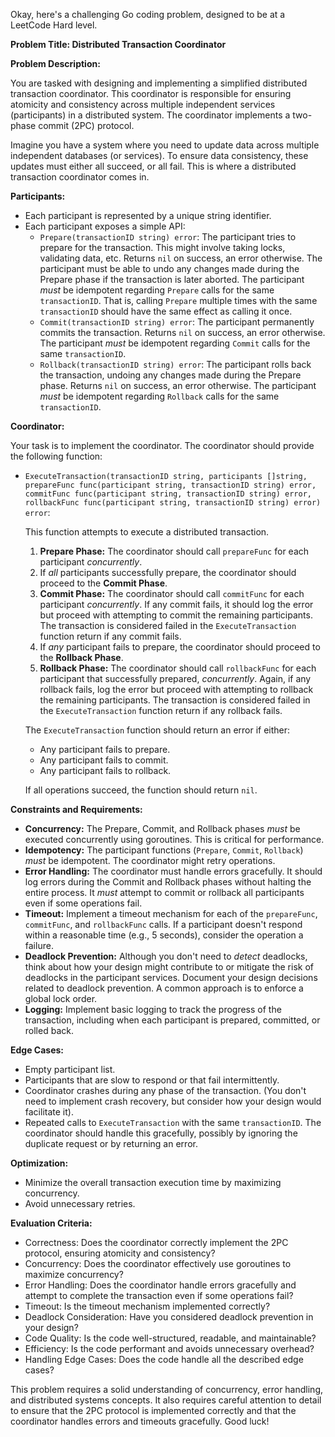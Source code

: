 Okay, here's a challenging Go coding problem, designed to be at a LeetCode Hard level.

**Problem Title: Distributed Transaction Coordinator**

**Problem Description:**

You are tasked with designing and implementing a simplified distributed transaction coordinator. This coordinator is responsible for ensuring atomicity and consistency across multiple independent services (participants) in a distributed system.  The coordinator implements a two-phase commit (2PC) protocol.

Imagine you have a system where you need to update data across multiple independent databases (or services). To ensure data consistency, these updates must either all succeed, or all fail. This is where a distributed transaction coordinator comes in.

**Participants:**

*   Each participant is represented by a unique string identifier.
*   Each participant exposes a simple API:
    *   `Prepare(transactionID string) error`:  The participant tries to prepare for the transaction. This might involve taking locks, validating data, etc. Returns `nil` on success, an error otherwise.  The participant must be able to undo any changes made during the Prepare phase if the transaction is later aborted.  The participant *must* be idempotent regarding `Prepare` calls for the same `transactionID`.  That is, calling `Prepare` multiple times with the same `transactionID` should have the same effect as calling it once.
    *   `Commit(transactionID string) error`:  The participant permanently commits the transaction. Returns `nil` on success, an error otherwise. The participant *must* be idempotent regarding `Commit` calls for the same `transactionID`.
    *   `Rollback(transactionID string) error`: The participant rolls back the transaction, undoing any changes made during the Prepare phase. Returns `nil` on success, an error otherwise. The participant *must* be idempotent regarding `Rollback` calls for the same `transactionID`.

**Coordinator:**

Your task is to implement the coordinator. The coordinator should provide the following function:

*   `ExecuteTransaction(transactionID string, participants []string, prepareFunc func(participant string, transactionID string) error, commitFunc func(participant string, transactionID string) error, rollbackFunc func(participant string, transactionID string) error) error`:

    This function attempts to execute a distributed transaction.

    1.  **Prepare Phase:** The coordinator should call `prepareFunc` for each participant *concurrently*.
    2.  If *all* participants successfully prepare, the coordinator should proceed to the **Commit Phase**.
    3.  **Commit Phase:** The coordinator should call `commitFunc` for each participant *concurrently*. If any commit fails, it should log the error but proceed with attempting to commit the remaining participants. The transaction is considered failed in the `ExecuteTransaction` function return if any commit fails.
    4.  If *any* participant fails to prepare, the coordinator should proceed to the **Rollback Phase**.
    5.  **Rollback Phase:** The coordinator should call `rollbackFunc` for each participant that successfully prepared, *concurrently*.  Again, if any rollback fails, log the error but proceed with attempting to rollback the remaining participants. The transaction is considered failed in the `ExecuteTransaction` function return if any rollback fails.

    The `ExecuteTransaction` function should return an error if either:

    *   Any participant fails to prepare.
    *   Any participant fails to commit.
    *   Any participant fails to rollback.

    If all operations succeed, the function should return `nil`.

**Constraints and Requirements:**

*   **Concurrency:**  The Prepare, Commit, and Rollback phases *must* be executed concurrently using goroutines.  This is critical for performance.
*   **Idempotency:** The participant functions (`Prepare`, `Commit`, `Rollback`) *must* be idempotent.  The coordinator might retry operations.
*   **Error Handling:**  The coordinator must handle errors gracefully.  It should log errors during the Commit and Rollback phases without halting the entire process.  It *must* attempt to commit or rollback all participants even if some operations fail.
*   **Timeout:**  Implement a timeout mechanism for each of the `prepareFunc`, `commitFunc`, and `rollbackFunc` calls. If a participant doesn't respond within a reasonable time (e.g., 5 seconds), consider the operation a failure.
*   **Deadlock Prevention:** Although you don't need to *detect* deadlocks, think about how your design might contribute to or mitigate the risk of deadlocks in the participant services.  Document your design decisions related to deadlock prevention. A common approach is to enforce a global lock order.
*   **Logging:** Implement basic logging to track the progress of the transaction, including when each participant is prepared, committed, or rolled back.

**Edge Cases:**

*   Empty participant list.
*   Participants that are slow to respond or that fail intermittently.
*   Coordinator crashes during any phase of the transaction. (You don't need to implement crash recovery, but consider how your design would facilitate it).
*   Repeated calls to `ExecuteTransaction` with the same `transactionID`.  The coordinator should handle this gracefully, possibly by ignoring the duplicate request or by returning an error.

**Optimization:**

*   Minimize the overall transaction execution time by maximizing concurrency.
*   Avoid unnecessary retries.

**Evaluation Criteria:**

*   Correctness:  Does the coordinator correctly implement the 2PC protocol, ensuring atomicity and consistency?
*   Concurrency:  Does the coordinator effectively use goroutines to maximize concurrency?
*   Error Handling:  Does the coordinator handle errors gracefully and attempt to complete the transaction even if some operations fail?
*   Timeout: Is the timeout mechanism implemented correctly?
*   Deadlock Consideration: Have you considered deadlock prevention in your design?
*   Code Quality:  Is the code well-structured, readable, and maintainable?
*   Efficiency: Is the code performant and avoids unnecessary overhead?
*   Handling Edge Cases: Does the code handle all the described edge cases?

This problem requires a solid understanding of concurrency, error handling, and distributed systems concepts.  It also requires careful attention to detail to ensure that the 2PC protocol is implemented correctly and that the coordinator handles errors and timeouts gracefully. Good luck!

